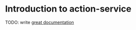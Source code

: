 # Introduction to action-service

TODO: write [great documentation](http://jacobian.org/writing/what-to-write/)
